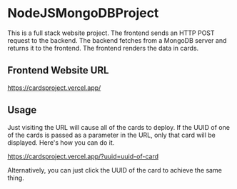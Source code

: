 # NodeJSMongoDBProject

This is a full stack website project. The frontend sends an HTTP POST request to the backend. The backend fetches from a MongoDB server and returns it to the frontend. The frontend renders the data in cards.

## Frontend Website URL

https://cardsproject.vercel.app/

## Usage

Just visiting the URL will cause all of the cards to deploy. If the UUID of one of the cards is passed as a parameter in the URL, only that card will be displayed. Here's how you can do it.

https://cardsproject.vercel.app/?uuid=uuid-of-card

Alternatively, you can just click the UUID of the card to achieve the same thing.
